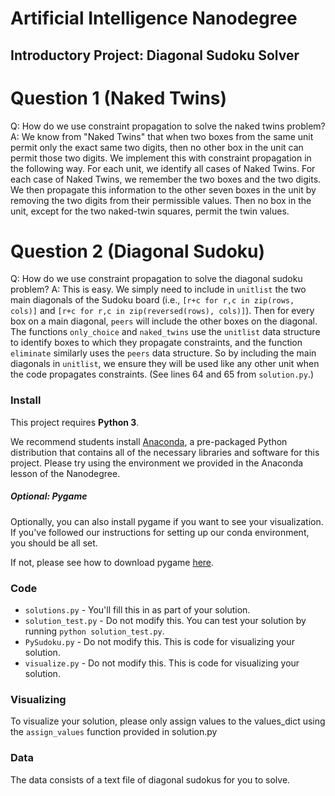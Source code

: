 # Artificial Intelligence Nanodegree
## Introductory Project: Diagonal Sudoku Solver

# Question 1 (Naked Twins)
Q: How do we use constraint propagation to solve the naked twins problem?
A: We know from "Naked Twins" that when two boxes from the same unit permit only the exact same two digits, then no other box in the unit can permit those two digits. We implement this with constraint propagation in the following way. For each unit, we identify all cases of Naked Twins. For each case of Naked Twins, we remember the two boxes and the two digits. We then propagate this information to the other seven boxes in the unit by removing the two digits from their permissible values. Then no box in the unit, except for the two naked-twin squares, permit the twin values.

# Question 2 (Diagonal Sudoku)
Q: How do we use constraint propagation to solve the diagonal sudoku problem?
A: This is easy. We simply need to include in `unitlist` the two main diagonals of the Sudoku board (i.e., `[r+c for r,c in zip(rows, cols)]` and `[r+c for r,c in zip(reversed(rows), cols)]`). Then for every box on a main diagonal, `peers` will include the other boxes on the diagonal. The functions `only_choice` and `naked_twins` use the `unitlist` data structure to identify boxes to which they propagate constraints, and the function `eliminate` similarly uses the `peers` data structure. So by including the main diagonals in `unitlist`, we ensure they will be used like any other unit when the code propagates constraints. (See lines 64 and 65 from `solution.py`.)


### Install

This project requires **Python 3**.

We recommend students install [Anaconda](https://www.continuum.io/downloads), a pre-packaged Python distribution that contains all of the necessary libraries and software for this project.
Please try using the environment we provided in the Anaconda lesson of the Nanodegree.

##### Optional: Pygame

Optionally, you can also install pygame if you want to see your visualization. If you've followed our instructions for setting up our conda environment, you should be all set.

If not, please see how to download pygame [here](http://www.pygame.org/download.shtml).

### Code

* `solutions.py` - You'll fill this in as part of your solution.
* `solution_test.py` - Do not modify this. You can test your solution by running `python solution_test.py`.
* `PySudoku.py` - Do not modify this. This is code for visualizing your solution.
* `visualize.py` - Do not modify this. This is code for visualizing your solution.

### Visualizing

To visualize your solution, please only assign values to the values_dict using the ```assign_values``` function provided in solution.py

### Data

The data consists of a text file of diagonal sudokus for you to solve.

